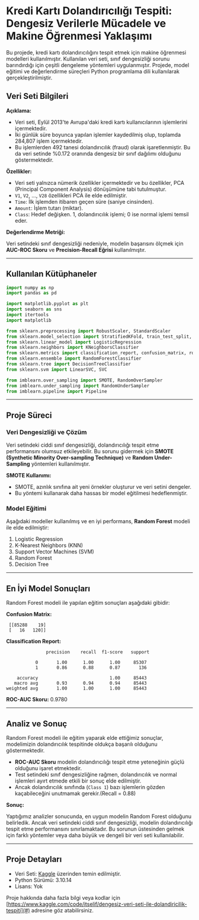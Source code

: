 # Kredi Kartı Dolandırıcılığı Tespiti: Dengesiz Verilerle Mücadele ve Makine Öğrenmesi Yaklaşımı

Bu projede, kredi kartı dolandırıcılığını tespit etmek için makine öğrenmesi modelleri kullanılmıştır. Kullanılan veri seti, sınıf dengesizliği sorunu barındırdığı için çeşitli dengeleme yöntemleri uygulanmıştır. Projede, model eğitimi ve değerlendirme süreçleri Python programlama dili kullanılarak gerçekleştirilmiştir.

## Veri Seti Bilgileri

**Açıklama:**

- Veri seti, Eylül 2013'te Avrupa'daki kredi kartı kullanıcılarının işlemlerini içermektedir.
- İki günlük süre boyunca yapılan işlemler kaydedilmiş olup, toplamda 284,807 işlem içermektedir.
- Bu işlemlerden 492 tanesi dolandırıcılık (fraud) olarak işaretlenmiştir. Bu da veri setinde %0.172 oranında dengesiz bir sınıf dağılımı olduğunu göstermektedir.

**Özellikler:**

- Veri seti yalnızca nümerik özellikler içermektedir ve bu özellikler, PCA (Principal Component Analysis) dönüşümüne tabi tutulmuştur.
- `V1`, `V2`, ..., `V28` özellikleri PCA ile elde edilmiştir.
- `Time`: İlk işlemden itibaren geçen süre (saniye cinsinden).
- `Amount`: İşlem tutarı (miktar).
- `Class`: Hedef değişken. 1, dolandırıcılık işlemi; 0 ise normal işlemi temsil eder.

**Değerlendirme Metriği:**

Veri setindeki sınıf dengesizliği nedeniyle, modelin başarısını ölçmek için **AUC-ROC Skoru** ve **Precision-Recall Eğrisi** kullanılmıştır.

---

## Kullanılan Kütüphaneler

```python
import numpy as np 
import pandas as pd 

import matplotlib.pyplot as plt
import seaborn as sns
import itertools
import matplotlib

from sklearn.preprocessing import RobustScaler, StandardScaler
from sklearn.model_selection import StratifiedKFold, train_test_split, cross_val_score, GridSearchCV, RandomizedSearchCV, learning_curve
from sklearn.linear_model import LogisticRegression
from sklearn.neighbors import KNeighborsClassifier
from sklearn.metrics import classification_report, confusion_matrix, roc_auc_score, roc_curve, auc, accuracy_score
from sklearn.ensemble import RandomForestClassifier
from sklearn.tree import DecisionTreeClassifier
from sklearn.svm import LinearSVC, SVC

from imblearn.over_sampling import SMOTE, RandomOverSampler
from imblearn.under_sampling import RandomUnderSampler
from imblearn.pipeline import Pipeline
```

---

## Proje Süreci

### Veri Dengesizliği ve Çözüm

Veri setindeki ciddi sınıf dengesizliği, dolandırıcılığı tespit etme performansını olumsuz etkileyebilir. Bu sorunu gidermek için **SMOTE (Synthetic Minority Over-sampling Technique)** ve **Random Under-Sampling** yöntemleri kullanılmıştır.

**SMOTE Kullanımı:**

- SMOTE, azınlık sınıfına ait yeni örnekler oluşturur ve veri setini dengeler.
- Bu yöntemi kullanarak daha hassas bir model eğitilmesi hedeflenmiştir.

### Model Eğitimi

Aşağıdaki modeller kullanılmış ve en iyi performans, **Random Forest** modeli ile elde edilmiştir:

1. Logistic Regression
2. K-Nearest Neighbors (KNN)
3. Support Vector Machines (SVM)
4. Random Forest
5. Decision Tree

---

## En İyi Model Sonuçları

Random Forest modeli ile yapılan eğitim sonuçları aşağıdaki gibidir:

**Confusion Matrix:**

```
 [[85288    19] 
 [   16   120]]
```

**Classification Report:**

```
               precision    recall  f1-score   support

           0       1.00      1.00      1.00     85307
           1       0.86      0.88      0.87       136

    accuracy                           1.00     85443
   macro avg       0.93      0.94      0.94     85443
weighted avg       1.00      1.00      1.00     85443
```

**ROC-AUC Skoru:** 0.9780

---

## Analiz ve Sonuç

Random Forest modeli ile eğitim yaparak elde ettiğimiz sonuçlar, modelimizin dolandırıcılık tespitinde oldukça başarılı olduğunu göstermektedir.

- **ROC-AUC Skoru** modelin dolandırıcılığı tespit etme yeteneğinin güçlü olduğunu işaret etmektedir.
- Test setindeki sınıf dengesizliğine rağmen, dolandırıcılık ve normal işlemleri ayırt etmede etkili bir sonuç elde edilmiştir.
- Ancak dolandırıcılık sınıfında (`Class 1`) bazı işlemlerin gözden kaçabileceğini unutmamak gerekir.(Recall = 0.88) 

**Sonuç:**

Yaptığımız analizler sonucunda, en uygun modelin Random Forest olduğunu belirledik. Ancak veri setindeki ciddi sınıf dengesizliği, modelin dolandırıcılığı tespit etme performansını sınırlamaktadır. Bu sorunun üstesinden gelmek için farklı yöntemler veya daha büyük ve dengeli bir veri seti kullanılabilir.

---

## Proje Detayları

- Veri Seti: [Kaggle](https://www.kaggle.com/) üzerinden temin edilmiştir.
- Python Sürümü: 3.10.14
- Lisans: Yok

Proje hakkında daha fazla bilgi veya kodlar için [https://www.kaggle.com/code/itselif/dengesiz-veri-seti-ile-dolandiricilik-tespiti](#) adresine göz atabilirsiniz.


